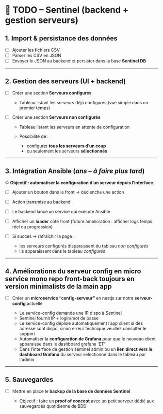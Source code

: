 # 📌 TODO – Sentinel (backend + gestion serveurs)

## 1. Import & persistance des données

* [ ] Ajouter les fichiers CSV
* [ ] Parser les CSV en JSON
* [ ] Envoyer le JSON au backend et persister dans la base **Sentinel DB**

---

## 2. Gestion des serveurs (UI + backend)

* [ ] Créer une section **Serveurs configurés**

    * Tableau listant les serveurs déjà configurés (vue simple dans un premier temps)
* [ ] Créer une section **Serveurs non configurés**

    * Tableau listant les serveurs en attente de configuration
    * Possibilité de :

        * configurer **tous les serveurs d’un coup**
        * ou seulement les serveurs **sélectionnés**

---

## 3. Intégration Ansible (*ans – à faire plus tard*)

⚙️ **Objectif : automatiser la configuration d’un serveur depuis l’interface.**

* [ ] Ajouter un bouton dans le front → déclenche une action
* [ ] Action transmise au backend
* [ ] Le backend lance un service qui exécute Ansible
* [ ] Afficher un **loader** côté front (future amélioration : afficher logs temps réel ou progression)
* [ ] Si succès → rafraîchir la page :

    * les serveurs configurés disparaissent du tableau *non configurés*
    * ils apparaissent dans le tableau *configurés*

---

## 4. Améliorations du serveur config en micro service mono repo front-back toujours en version minimalists de la main app

* [ ] Créer un **microservice “config-serveur”** en nestjs sur notre **serveur-config** actuelle 

    * Le service-config demande une IP dispo à Sentinel
    * Sentinel fournit IP + login/mot de passe
    * Le service-config déploie automatiquement l’app client si des adresse sont dispo, sinon erreur technique veuillez consulter le support
    * Automatiser la **configuration de Grafana** pour que le nouveau client apparaisse dans le dashboard grafana 'ET'
    * Dans l’interface de gestion sentinel admin ou un  **lien direct vers le dashboard Grafana** du serveur selectionné dans le tableau par l'admin 

---

## 5. Sauvegardes

* [ ] Mettre en place le **backup de la base de données Sentinel**

    * Objectif : faire un **proof of concept** avec un petit serveur dédié aux sauvegardes quotidienne de BDD

